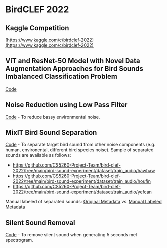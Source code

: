 # BirdCLEF 2022
## Kaggle Competition
[https://www.kaggle.com/c/birdclef-2022](https://www.kaggle.com/c/birdclef-2022)
## ViT and ResNet-50 Model with Novel Data Augmentation Approaches for Bird Sounds Imbalanced Classification Problem
[Code](https://github.com/CS5260-Project-Team/bird-clef-2022/blob/main/birdclef.ipynb)
## Noise Reduction using Low Pass Filter
[Code](https://github.com/CS5260-Project-Team/bird-clef-2022/blob/main/bird-sound-experiment/noise-reduction-using-low-pass-filter.ipynb) - To reduce bassy environmental noise.
## MixIT Bird Sound Separation
[Code](https://github.com/CS5260-Project-Team/bird-clef-2022/blob/main/bird-sound-experiment/mixit-bird-sound-separation.ipynb) - To separate target bird sound from other noise components (e.g. human, environental, different bird species noise).
Sample of separated sounds are available as follows:
* https://github.com/CS5260-Project-Team/bird-clef-2022/tree/main/bird-sound-experiment/dataset/train_audio/hawhaw
* https://github.com/CS5260-Project-Team/bird-clef-2022/tree/main/bird-sound-experiment/dataset/train_audio/houfin
* https://github.com/CS5260-Project-Team/bird-clef-2022/tree/main/bird-sound-experiment/dataset/train_audio/yefcan

Manual labeled of separated sounds: [Original Metadata](https://github.com/CS5260-Project-Team/bird-clef-2022/blob/main/train_metadata.csv) vs. [Manual Labeled Metadata](https://github.com/CS5260-Project-Team/bird-clef-2022/blob/main/train_metadata_v2.csv)
## Silent Sound Removal
[Code](https://github.com/CS5260-Project-Team/bird-clef-2022/blob/main/bird-sound-experiment/silent-sound-removal.ipynb) - To remove silent sound when generating 5 seconds mel spectrogram.
